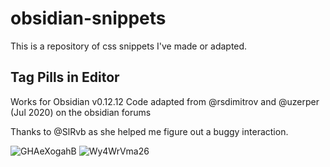 # obsidian-snippets

This is a repository of css snippets I've made or adapted.

## Tag Pills in Editor



Works for Obsidian v0.12.12
Code adapted from @rsdimitrov and @uzerper (Jul 2020) on the obsidian forums

Thanks to @SlRvb as she helped me figure out a buggy interaction.

![GHAeXogahB](https://user-images.githubusercontent.com/81718890/128909551-28963bb9-3d34-4dfc-b955-0278da22e4f7.gif)
![Wy4WrVma26](https://user-images.githubusercontent.com/81718890/128909541-bc687701-aa2c-4ea8-b712-4e6572e2779d.gif)


